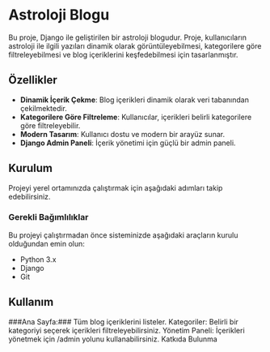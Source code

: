 # Astroloji Blogu

Bu proje, Django ile geliştirilen bir astroloji blogudur. Proje, kullanıcıların astroloji ile ilgili yazıları dinamik olarak görüntüleyebilmesi, kategorilere göre filtreleyebilmesi ve blog içeriklerini keşfedebilmesi için tasarlanmıştır.

## Özellikler

- **Dinamik İçerik Çekme**: Blog içerikleri dinamik olarak veri tabanından çekilmektedir.
- **Kategorilere Göre Filtreleme**: Kullanıcılar, içerikleri belirli kategorilere göre filtreleyebilir.
- **Modern Tasarım**: Kullanıcı dostu ve modern bir arayüz sunar.
- **Django Admin Paneli**: İçerik yönetimi için güçlü bir admin paneli.

## Kurulum

Projeyi yerel ortamınızda çalıştırmak için aşağıdaki adımları takip edebilirsiniz.

### Gerekli Bağımlılıklar

Bu projeyi çalıştırmadan önce sisteminizde aşağıdaki araçların kurulu olduğundan emin olun:

- Python 3.x
- Django
- Git

## Kullanım
###Ana Sayfa:### Tüm blog içeriklerini listeler.
Kategoriler: Belirli bir kategoriyi seçerek içerikleri filtreleyebilirsiniz.
Yönetim Paneli: İçerikleri yönetmek için /admin yolunu kullanabilirsiniz.
Katkıda Bulunma
